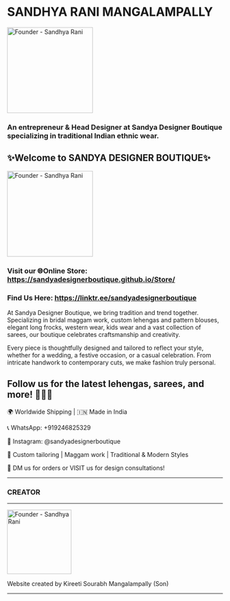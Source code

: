 # SANDHYA RANI MANGALAMPALLY

<img src="https://i.postimg.cc/3RFXPTmr/Founder.jpg" alt="Founder - Sandhya Rani" width="200"/>

### An entrepreneur & Head Designer at Sandya Designer Boutique specializing in traditional Indian ethnic wear.

## ✨Welcome to SANDYA DESIGNER BOUTIQUE✨

<img src="https://i.postimg.cc/RZrv5VJZ/20250520-054002000-i-OS.jpg" alt="Founder - Sandhya Rani" width="200"/>

### Visit our 🌐Online Store: https://sandyadesignerboutique.github.io/Store/

### Find Us Here: https://linktr.ee/sandyadesignerboutique

At Sandya Designer Boutique, we bring tradition and trend together. Specializing in bridal maggam work, custom lehengas and pattern blouses, elegant long frocks, western wear, kids wear and a vast collection of sarees, our boutique celebrates craftsmanship and creativity. 

Every piece is thoughtfully designed and tailored to reflect your style, whether for a wedding, a festive occasion, or a casual celebration. From intricate handwork to contemporary cuts, we make fashion truly personal.

## Follow us for the latest lehengas, sarees, and more! 🧵👗💫

🌍 Worldwide Shipping | 🇮🇳 Made in India

📞 WhatsApp: +919246825329

📸 Instagram: @sandyadesignerboutique

🧵 Custom tailoring | Maggam work | Traditional & Modern Styles

📩 DM us for orders or VISIT us for design consultations!

---

### CREATOR

---

<img src="https://i.postimg.cc/CKxhJywJ/Creator.png" alt="Founder - Sandhya Rani" width="150"/>

Website created by Kireeti Sourabh Mangalampally (Son)

---
